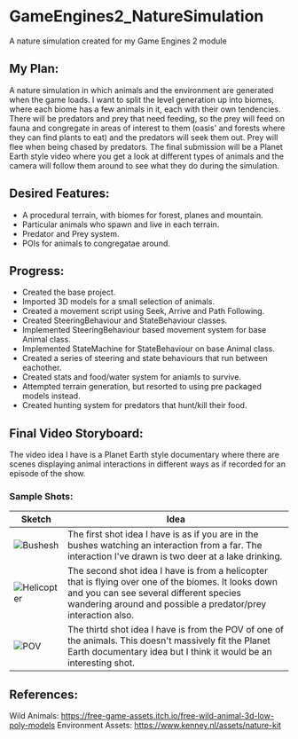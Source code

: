 # GameEngines2_NatureSimulation
A nature simulation created for my Game Engines 2 module

## My Plan:
A nature simulation in which animals and the environment are generated when the game loads. I want to split the level generation up into biomes, where each biome has a few animals in it, each with their own tendencies. There will be predators and prey that need feeding, so the prey will feed on fauna and congregate in areas of interest to them (oasis' and forests where they can find plants to eat) and the predators will seek them out. Prey will flee when being chased by predators. 
The final submission will be a Planet Earth style video where you get a look at different types of animals and the camera will follow them around to see what they do during the simulation.

## Desired Features:
- A procedural terrain, with biomes for forest, planes and mountain.
- Particular animals who spawn and live in each terrain.
- Predator and Prey system.
- POIs for animals to congregatae around.

## Progress:
- Created the base project.
- Imported 3D models for a small selection of animals.
- Created a movement script using Seek, Arrive and Path Following.
- Created SteeringBehaviour and StateBehaviour classes.
- Implemented SteeringBehaviour based movement system for base Animal class.
- Implemented StateMachine for StateBehaviour on base Animal class.
- Created a series of steering and state behaviours that run between eachother.
- Created stats and food/water system for aniamls to survive.
- Attempted terrain generation, but resorted to using pre packaged models instead.
- Created hunting system for predators that hunt/kill their food.

## Final Video Storyboard:
The video idea I have is a Planet Earth style documentary where there are scenes displaying animal interactions in different ways as if recorded for an episode of the show.  
### Sample Shots:
| **Sketch** | **Idea** |
| --- | --- |
| ![Bushesh](https://user-images.githubusercontent.com/55562147/155888180-005858a6-77f8-4fe7-8405-dca6f475dccf.jpg) | The first shot idea I have is as if you are in the bushes watching an interaction from a far. The interaction I've drawn is two deer at a lake drinking. |
| ![Helicopter](https://user-images.githubusercontent.com/55562147/155888213-b7098b1b-7d6e-4554-8b9d-63b7a657c61c.jpg) | The second shot idea I have is from a helicopter that is flying over one of the biomes. It looks down and you can see several different species wandering around and possible a predator/prey interaction also. |
| ![POV](https://user-images.githubusercontent.com/55562147/155888228-c800d242-e396-44b1-b809-63e2cd29acac.jpg) | The thirtd shot idea I have is from the POV of one of the animals. This doesn't massively fit the Planet Earth documentary idea but I think it would be an interesting shot. |

## References:
Wild Animals: https://free-game-assets.itch.io/free-wild-animal-3d-low-poly-models
Environment Assets: https://www.kenney.nl/assets/nature-kit
